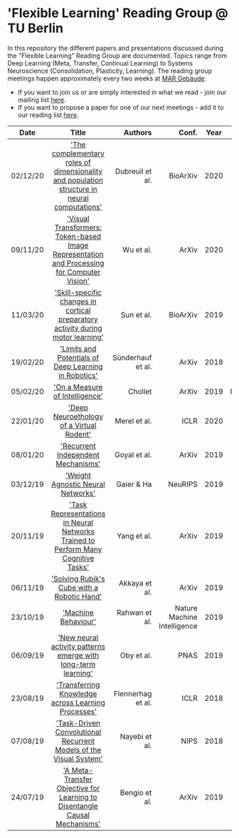 # 'Flexible Learning' Reading Group @ TU Berlin

In this repository the different papers and presentations discussed during the "Flexible Learning" Reading Group are documented. Topics range from Deep Learning (Meta, Transfer, Continual Learning) to Systems Neuroscience (Consolidation, Plasticity, Learning). The reading group meetings happen approximately every two weeks at [MAR Gebäude](https://goo.gl/maps/aP9coNafVW8MJA7g7).

* If you want to join us or are simply interested in what we read - join our mailing list [here](https://lists.tu-berlin.de/mailman/listinfo/ni-flexible.learning).
* If you want to propose a paper for one of our next meetings - add it to our reading list [here](https://docs.google.com/spreadsheets/d/1YsA_bb9qD5uJkutkYLMeKLegpGBgrkzhY4Awhlliyh0/edit?usp=sharing).


| Date  | Title  | Authors  | Conf.  | Year  | Category  | Presentation | Presenter |
| ------ |:-------------:| -----:| -----:| :-----:|  :-----:| :-----:| :-----:|
|02/12/20 | ['The complementary roles of dimensionality and population structure in neural computations'](https://www.biorxiv.org/content/10.1101/2020.07.03.185942v1) | Dubreuil et al. | BioArXiv | 2020 | RNNs | [Slides](presentations/15_2020_Dubreuil.pdf) | Joram Keijser |
|09/11/20 | ['Visual Transformers: Token-based Image Representation and Processing for Computer Vision'](https://arxiv.org/abs/2006.03677) | Wu et al. | ArXiv | 2020 | Machine Vision | [Slides](presentations/14_2020_Wu.pdf) | Robert Lange |
|11/03/20 | ['Skill-specific changes in cortical preparatory activity during motor learning'](https://www.biorxiv.org/content/10.1101/2020.01.30.919894v1.full.pdf) | Sun et al. | BioArXiv | 2019 | Motor Learning | [Slides](presentations/13_2019_Sun.pdf) | Joram Keijser |
|19/02/20 | ['Limits and Potentials of Deep Learning in Robotics'](https://arxiv.org/abs/1804.06557) | Sünderhauf et al. | ArXiv | 2018 | Opinion | [Slides](presentations/12_2018_Sünderhauf.pdf) | Aravind Battaje |
| 05/02/20 | ['On a Measure of Intelligence'](https://arxiv.org/abs/1911.01547) | Chollet | ArXiv | 2019 | Intelligence |[Slides](presentations/11_2019_Chollet.pdf)| Heiner Spiess |
| 22/01/20 | ['Deep Neuroethology of a Virtual Rodent'](https://arxiv.org/abs/1911.09451) | Merel et al. | ICLR | 2020 | Neuro-DRL |[Slides](presentations/10_2019_Merel.pdf)| Robert Lange |
| 08/01/20 | ['Recurrent Independent Mechanisms'](https://arxiv.org/abs/1909.10893) | Goyal et al. | ArXiv | 2019 | RNNs + Causality |[Slides](presentations/09_2019_Goyal.pdf)| Nico Roth |
| 03/12/19 | ['Weight Agnostic Neural Networks'](https://arxiv.org/abs/1906.04358) | Gaier & Ha | NeuRIPS | 2019 | Inductive Biases |[Slides](presentations/08_2019_Gaier.pdf)| Adrian Sieler |
| 20/11/19 | ['Task Representations in Neural Networks Trained to Perform Many Cognitive Tasks'](https://www.nature.com/articles/s41593-018-0310-2?WT.feed_name=subjects_neuroscience) | Yang et al. | ArXiv | 2019 | RNNs |[Slides](presentations/07_2019_Yang.pdf)| Filip Vercruysse |
| 06/11/19 | ['Solving Rubik's Cube with a Robotic Hand'](https://arxiv.org/abs/1910.07113) | Akkaya et al. | ArXiv | 2019 | Robotics |[Slides](presentations/06_2019_Akkaya.pdf)| Robert Lange|
| 23/10/19 | ['Machine Behaviour'](https://www.nature.com/articles/s41586-019-1138-y) | Rahwan et al. | Nature Machine Intelligence | 2019 | Opinion |[Slides](presentations/05_2019_Rahwan.pdf)| Robert Lange|
| 06/09/19 | ['New neural activity patterns emerge with long-term learning'](https://www.pnas.org/content/116/30/15210) | Oby et al. | PNAS | 2019 | Neuro |[Slides](presentations/04_2019_Oby.pdf)| Joram Keijser |
| 23/08/19 | ['Transferring Knowledge across Learning Processes'](https://arxiv.org/abs/1812.01054) | Flennerhag et al. | ICLR | 2018 | Meta |[Slides](presentations/03_2019_Flennerhag.pdf)| Robert Lange |
| 07/08/19 | ['Task-Driven Convolutional Recurrent Models of the Visual System'](https://arxiv.org/abs/1807.00053) | Nayebi et al. | NIPS | 2018 | RNNs |[Slides](presentations/02_2018_Nayebi.pdf)| Robert Lange |
| 24/07/19 | ['A Meta-Transfer Objective for Learning to Disentangle Causal Mechanisms'](https://arxiv.org/abs/1901.10912) | Bengio et al. | ArXiv | 2019 | Meta |[Slides](presentations/01_2019_Bengio.pdf)| Robert Lange |
